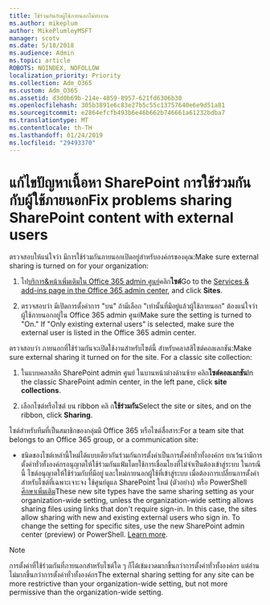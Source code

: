 ```yaml
---
title: ใช้ร่วมกันกับผู้ใช้ภายนอกไม่ทำงาน
ms.author: mikeplum
author: MikePlumleyMSFT
manager: scotv
ms.date: 5/18/2018
ms.audience: Admin
ms.topic: article
ROBOTS: NOINDEX, NOFOLLOW
localization_priority: Priority
ms.collection: Adm_O365
ms.custom: Adm_O365
ms.assetid: d3d0b69b-214e-4859-8957-621fd6306b30
ms.openlocfilehash: 305b3891e6c83e27b5c55c13757640e6e9d51a81
ms.sourcegitcommit: e2864efcfb493b6e46b662b746661a61232bdba7
ms.translationtype: MT
ms.contentlocale: th-TH
ms.lasthandoff: 01/24/2019
ms.locfileid: "29493370"
---
```

# <a name="fix-problems-sharing-sharepoint-content-with-external-users"></a><span data-ttu-id="457d6-102">แก้ไขปัญหาเนื้อหา SharePoint การใช้ร่วมกันกับผู้ใช้ภายนอก</span><span class="sxs-lookup"><span data-stu-id="457d6-102">Fix problems sharing SharePoint content with external users</span></span>

<span data-ttu-id="457d6-103">ตรวจสอบให้แน่ใจว่า มีการใช้ร่วมกันภายนอกเปิดอยู่สำหรับองค์กรของคุณ:</span><span class="sxs-lookup"><span data-stu-id="457d6-103">Make sure external sharing is turned on for your organization:</span></span>
  
1. <span data-ttu-id="457d6-104">ไป[บริการ&amp;หน้าเพิ่มเติมใน Office 365 admin ศูนย์](https://portal.office.com/adminportal/home#/Settings/ServicesAndAddIns)คลิก**ไซต์**</span><span class="sxs-lookup"><span data-stu-id="457d6-104">Go to the [Services &amp; add-ins page in the Office 365 admin center](https://portal.office.com/adminportal/home#/Settings/ServicesAndAddIns), and click **Sites**.</span></span>
    
2. <span data-ttu-id="457d6-p101">ตรวจสอบว่า มีเปิดการตั้งค่าการ "บน" ถ้ามีเลือก "เท่านั้นที่มีอยู่แล้วผู้ใช้ภายนอก" ต้องแน่ใจว่า ผู้ใช้ภายนอกอยู่ใน Office 365 admin ศูนย์</span><span class="sxs-lookup"><span data-stu-id="457d6-p101">Make sure the setting is turned to "On." If "Only existing external users" is selected, make sure the external user is listed in the Office 365 admin center.</span></span>
    
<span data-ttu-id="457d6-p102">ตรวจสอบว่า ภายนอกที่ใช้ร่วมกันจะเปิดใช้งานสำหรับไซต์นี้ สำหรับคลาสสิไซต์คอลเลกชัน:</span><span class="sxs-lookup"><span data-stu-id="457d6-p102">Make sure external sharing it turned on for the site. For a classic site collection:</span></span>
  
1. <span data-ttu-id="457d6-109">ในแบบคลาสสิก SharePoint admin ศูนย์ ในบานหน้าต่างด้านซ้าย คลิก**ไซต์คอลเลกชัน**</span><span class="sxs-lookup"><span data-stu-id="457d6-109">In the classic SharePoint admin center, in the left pane, click **site collections**.</span></span>
    
2. <span data-ttu-id="457d6-110">เลือกไซต์หรือไซต์ บน ribbon คลิ ก**ใช้ร่วมกัน**</span><span class="sxs-lookup"><span data-stu-id="457d6-110">Select the site or sites, and on the ribbon, click **Sharing**.</span></span>
    
<span data-ttu-id="457d6-111">ไซต์สำหรับทีมที่เป็นสมาชิกของกลุ่มมี Office 365 หรือไซต์สื่อสาร:</span><span class="sxs-lookup"><span data-stu-id="457d6-111">For a team site that belongs to an Office 365 group, or a communication site:</span></span>
  
- <span data-ttu-id="457d6-p103">ชนิดของไซต์เหล่านี้ใหม่ได้แบบเดียวกันร่วมกันการตั้งค่าเป็นการตั้งค่าทั่วทั้งองค์กร ยกเว้นว่ามีการตั้งค่าทั่วทั้งองค์กรอนุญาตให้ใช้ร่วมกันแฟ้มโดยใช้การเชื่อมโยงที่ไม่จำเป็นต้องเข้าสู่ระบบ ในกรณีนี้ ไซต์อนุญาตให้ใช้ร่วมกับที่มีอยู่ และใหม่ภายนอกผู้ใช้ที่เข้าสู่ระบบ เมื่อต้องการเปลี่ยนการตั้งค่าสำหรับไซต์ที่เฉพาะเจาะจง ใช้ศูนย์ดูแล SharePoint ใหม่ (ตัวอย่าง) หรือ PowerShell [ศึกษาเพิ่มเติม](https://go.microsoft.com/fwlink/?linkid=871863)</span><span class="sxs-lookup"><span data-stu-id="457d6-p103">These new site types have the same sharing setting as your organization-wide setting, unless the organization-wide setting allows sharing files using links that don't require sign-in. In this case, the sites allow sharing with new and existing external users who sign in. To change the setting for specific sites, use the new SharePoint admin center (preview) or PowerShell. [Learn more](https://go.microsoft.com/fwlink/?linkid=871863).</span></span>
    
> [!NOTE]
> <span data-ttu-id="457d6-116">การตั้งค่าที่ใช้ร่วมกันที่ภายนอกสำหรับไซต์ใด ๆ ก็ได้เข้มงวดมากขึ้นกว่าการตั้งค่าทั่วทั้งองค์กร แต่อ่านไม่มากขึ้นกว่าการตั้งค่าทั่วทั้งองค์กร</span><span class="sxs-lookup"><span data-stu-id="457d6-116">The external sharing setting for any site can be more restrictive than your organization-wide setting, but not more permissive than the organization-wide setting.</span></span> 
  

